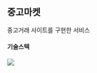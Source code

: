 ## 중고마켓
 중고거래 사이트를 구현한 서비스

<h4>기술스텍</h4>
<img src="https://img.shields.io/badge/java-007396?style=for-the-badge&logo=java&logoColor=white">
